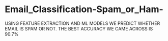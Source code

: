 # Email_Classification-Spam_or_Ham-
USING FEATURE EXTRACTION AND ML MODELS WE PREDICT WHETHER EMAIL IS SPAM OR NOT. THE BEST ACCURACY WE CAME ACROSS IS 90.7%

